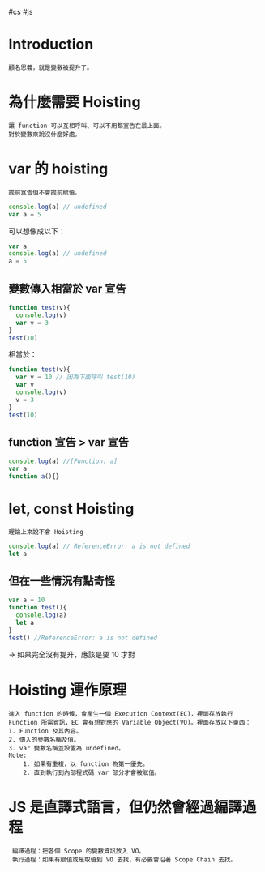 #cs #js

# Introduction
	顧名思義，就是變數被提升了。

# 為什麼需要 Hoisting
	讓 function 可以互相呼叫、可以不用都宣告在最上面。
	對於變數來說沒什麼好處。

# var 的 hoisting
	提前宣告但不會提前賦值。
```js
console.log(a) // undefined
var a = 5
```
可以想像成以下：
```js
var a
console.log(a) // undefined
a = 5
```

## 變數傳入相當於 var 宣告
```js
function test(v){
  console.log(v)
  var v = 3
}
test(10)
```
相當於：
```js
function test(v){
  var v = 10 // 因為下面呼叫 test(10)
  var v
  console.log(v)
  v = 3
}
test(10)
```

## function 宣告 > var 宣告
```js
console.log(a) //[Function: a]
var a
function a(){}
```

# let, const Hoisting
	理論上來說不會 Hoisting
```js
console.log(a) // ReferenceError: a is not defined
let a
```
## 但在一些情況有點奇怪
```js
var a = 10
function test(){
  console.log(a)
  let a
}
test() //ReferenceError: a is not defined
```
→ 如果完全沒有提升，應該是要 10 才對

# Hoisting 運作原理
	進入 function 的時候，會產生一個 Execution Context(EC)，裡面存放執行 Function 所需資訊，EC 會有想對應的 Variable Object(VO)。裡面存放以下東西：
	1. Function 及其內容。
	2. 傳入的參數名稱及值。
	3. var 變數名稱並設置為 undefined。
	Note: 
		1. 如果有重複，以 function 為第一優先。
		2. 直到執行到內部程式碼 var 部分才會被賦值。

 # JS 是直譯式語言，但仍然會經過編譯過程
	 編譯過程：把各個 Scope 的變數資訊放入 VO。
	 執行過程：如果有賦值或是取值到 VO 去找，有必要會沿著 Scope Chain 去找。